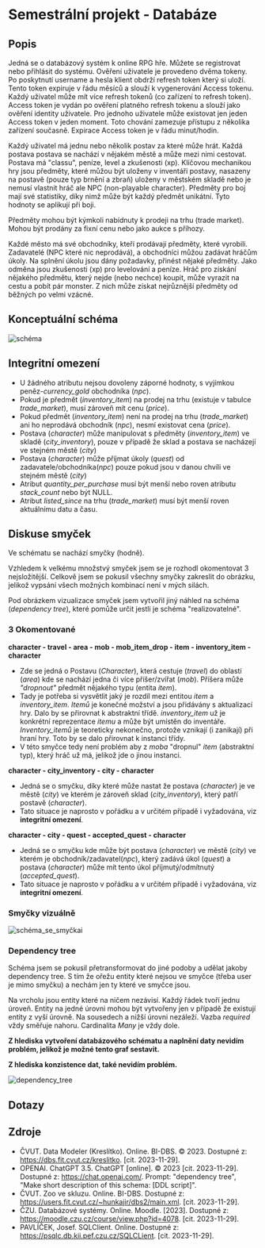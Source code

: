 # Semestrální projekt - Databáze
## Popis
Jedná se o databázový systém k online RPG hře. Můžete se registrovat nebo přihlásit do systému.
Ověření uživatele je provedeno dvěma tokeny. Po poskytnutí username a hesla klient obdrží refresh token který si uloží.
Tento token expiruje v řádu měsíců a slouží k vygenerování Access tokenu.
Každý uživatel může mít více refresh tokenů (co zařízení to refresh token).
Access token je vydán po ověření platného refresh tokenu a slouží jako ověření identity uživatele.
Pro jednoho uživatele může existovat jen jeden Access token v jeden moment.
Toto chování zamezuje přístupu z několika zařízení současně.
Expirace Access token je v řádu minut/hodin.

Každý uživatel má jednu nebo několik postav za které může hrát.
Každá postava postava se nachází v nějakém městě a může mezi nimi cestovat.
Postava má "classu", peníze, level a zkušenosti (xp).
Klíčovou mechanikou hry jsou předměty, které můžou být uloženy v inventáři postavy, nasazeny na postavě (pouze typ brnění a zbraň) uloženy v městském skladě nebo je nemusí vlastnit hráč ale NPC (non-playable character).
Předměty pro boj mají své statistiky, díky nimž může být každý předmět unikátní. Tyto hodnoty se aplikují při boji.

Předměty mohou být kýmkoli nabídnuty k prodeji na trhu (trade market). Mohou být prodány za fixní cenu nebo jako aukce s příhozy.

Každé město má své obchodníky, kteří prodávají předměty, které vyrobili.
Zadavatelé (NPC které nic neprodává), a obchodníci můžou zadávat hráčům úkoly.
Na splnění úkolu jsou dány požadavky, přinést nějaké předměty.
Jako odměna jsou zkušenosti (xp) pro levelování a peníze.
Hráč pro získání nějakého předmětu, který nejde (nebo nechce) koupit, může vyrazit na cestu a pobít pár monster.
Z nich může získat nejrůznější předměty od běžných po velmi vzácné.

## Konceptuální schéma
![schéma](Conceptual%20schema.jpg)

## Integritní omezení
- U žádného atributu nejsou dovoleny záporné hodnoty, s vyjímkou peněz-*currency_gold* obchodníka (*npc*).
- Pokud je předmět (*inventory_item*) na prodej na trhu (existuje v tabulce *trade_market*), musí zároveň mít cenu (*price*).
- Pokud předmět (*inventory_item*) není na prodej na trhu (*trade_market*) ani ho neprodává obchodník (*npc*), nesmí existovat cena (*price*).
- Postava (*character*) může manipulovat s předměty (*inventory_item*) ve skladě (*city_inventory*), pouze v případě že sklad a postava se nacházejí ve stejném městě (*city*)
- Postava (*character*) může příjmat úkoly (*quest*) od zadavatele/obchodníka(*npc*) pouze pokud jsou v danou chvíli ve stejném městě (*city*)
- Atribut *quantity_per_purchase* musí být menší nebo roven atributu *stack_count* nebo být NULL.
- Atribut *listed_since* na trhu (*trade_market*) musí být menší roven aktuálnímu datu a času.

## Diskuse smyček
Ve schématu se nachází smyčky (hodně).

Vzhledem k velkému množstvý smyček jsem se je rozhodl okomentovat 3 nejsložitější. Celkově jsem se pokusil všechny smyčky zakreslit do obrázku, jelikož vypsání všech možných kombinací není v mých silách.

Pod obrázkem vizualizace smyček jsem vytvořil jiný náhled na schéma (*dependency tree*), které pomůže určit jestli je schéma "realizovatelné".

### 3 Okomentované
**character - travel - area - mob - mob_item_drop - item - inventory_item - character**
- Zde se jedná o Postavu (*Character*), která cestuje (*travel*) do oblasti (*area*) kde se nachází jedna či více příšer/zvířat (*mob*). Příšera může *"dropnout"* předmět nějakého typu (entita *item*).
- Tady je potřeba si vysvětlit jaký je rozdíl mezi entitou *item* a *inventory_item*. *Itemů* je konečné možství a jsou přidávány s aktualizací hry. Dalo by se přirovnat k abstraktní třídě. *inventory_item* už je konkrétní reprezentace *itemu* a může být umístěn do inventáře. *Inventory_itemů* je teoreticky nekonečno, protože vznikají (i zanikají) při hraní hry. Toto by se dalo přirovnat k instanci třídy.
- V této smyčce tedy není problém aby z *moba* "dropnul" *item* (abstraktní typ), který hráč už má, jelikož jde o jinou instanci.

**character - city_inventory - city - character**
- Jedná se o smyčku, díky které může nastat že postava (*character*) je ve městě (*city*) ve kterém je zároveň sklad (*city_inventory*), který patří postavě (*character*).
- Tato situace je naprosto v pořádku a v určitém případě i vyžadována, viz **integritní omezení**.

**character - city - quest - accepted_quest - character**
- Jedná se o smyčku kde může být postava (*character*) ve městě (*city*) ve kterém je obchodník/zadavatel(*npc*), který zadává úkol (*quest*) a postava (*character*) může mít tento úkol příjmutý/odmítnutý (*accepted_quest*).
- Tato situace je naprosto v pořádku a v určitém případě i vyžadována, viz **integritní omezení**.

### Smyčky vizuálně
![schéma_se_smyčkai](Loops.jpg)

### Dependency tree
Schéma jsem se pokusil přetransformovat do jiné podoby a udělat jakoby dependency tree. S tím že ořežu entity které nejsou ve smyčce (třeba user je mimo smyčku) a nechám jen ty které ve smyčce jsou.

Na vrcholu jsou entity které na ničem nezávisí. Každý řádek tvoří jednu úroveň. Entity na jedné úrovni mohou být vytvořeny jen v případě že existují entity z vyší úrovně. Na sousedech a nižší úrovni nezáleží. Vazba *required* vždy směřuje nahoru. Cardinalita *Many* je vždy dole.

**Z hlediska vytvoření databázového schématu a naplnění daty nevidím problém, jelikož je možné tento graf sestavit.**

**Z hlediska konzistence dat, také nevidím problém.**

![dependency_tree](dependency.jpg)

## Dotazy


## Zdroje
- ČVUT. Data Modeler (Kreslítko). Online. BI-DBS. © 2023. Dostupné z: https://dbs.fit.cvut.cz/kreslitko. [cit. 2023-11-29].
- OPENAI. ChatGPT 3.5. ChatGPT [online]. © 2023 [cit. 2023-11-29]. Dostupné z: https://chat.openai.com/. Prompt: "dependency tree", "Make short description of this schema: [DDL script]".
- ČVUT. Zoo ve skluzu. Online. BI-DBS. Dostupné z: https://users.fit.cvut.cz/~hunkajir/dbs2/main.xml. [cit. 2023-11-29].
- ČZU. Databázové systémy. Online. Moodle. [2023]. Dostupné z: https://moodle.czu.cz/course/view.php?id=4078. [cit. 2023-11-29].
- PAVLÍČEK, Josef. SQLClient. Online. Dostupné z: https://psqlc.db.kii.pef.czu.cz/SQLCLient. [cit. 2023-11-29].
